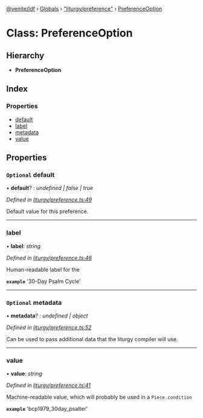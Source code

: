 [@venite/ldf](../README.md) › [Globals](../globals.md) › ["liturgy/preference"](../modules/_liturgy_preference_.md) › [PreferenceOption](_liturgy_preference_.preferenceoption.md)

# Class: PreferenceOption

## Hierarchy

* **PreferenceOption**

## Index

### Properties

* [default](_liturgy_preference_.preferenceoption.md#optional-default)
* [label](_liturgy_preference_.preferenceoption.md#label)
* [metadata](_liturgy_preference_.preferenceoption.md#optional-metadata)
* [value](_liturgy_preference_.preferenceoption.md#value)

## Properties

### `Optional` default

• **default**? : *undefined | false | true*

*Defined in [liturgy/preference.ts:49](https://github.com/gbj/venite/blob/42830fa/ldf/src/liturgy/preference.ts#L49)*

Default value for this preference.

___

###  label

• **label**: *string*

*Defined in [liturgy/preference.ts:46](https://github.com/gbj/venite/blob/42830fa/ldf/src/liturgy/preference.ts#L46)*

Human-readable label for the

**`example`** 
'30-Day Psalm Cycle'

___

### `Optional` metadata

• **metadata**? : *undefined | object*

*Defined in [liturgy/preference.ts:52](https://github.com/gbj/venite/blob/42830fa/ldf/src/liturgy/preference.ts#L52)*

Can be used to pass additional data that the liturgy compiler will use.

___

###  value

• **value**: *string*

*Defined in [liturgy/preference.ts:41](https://github.com/gbj/venite/blob/42830fa/ldf/src/liturgy/preference.ts#L41)*

Machine-readable value, which will probably be used in a `Piece.condition`

**`example`** 
'bcp1979_30day_psalter'
